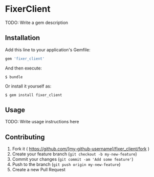 # FixerClient

TODO: Write a gem description

## Installation

Add this line to your application's Gemfile:

```ruby
gem 'fixer_client'
```

And then execute:

    $ bundle

Or install it yourself as:

    $ gem install fixer_client

## Usage

TODO: Write usage instructions here

## Contributing

1. Fork it ( https://github.com/[my-github-username]/fixer_client/fork )
2. Create your feature branch (`git checkout -b my-new-feature`)
3. Commit your changes (`git commit -am 'Add some feature'`)
4. Push to the branch (`git push origin my-new-feature`)
5. Create a new Pull Request
